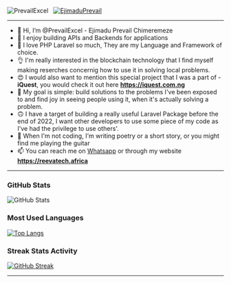 
<p align="left"> <img src="https://komarev.com/ghpvc/?username=PrevailExcel&label=Profile%20views&color=0e75b6&style=flat" alt="PrevailExcel" /> &nbsp
 <a href="https://twitter.com/EjimaduPrevail" target="blank"><img src="https://img.shields.io/twitter/follow/EjimaduPrevail?logo=twitter&style=flat&color=blueviolet" alt="EjimaduPrevail" /></a> </p>

---

- 👋 Hi, I’m @PrevailExcel - Ejimadu Prevail Chimeremeze
- 👀 I enjoy building APIs and Backends for applications
- 🌱 I love PHP Laravel so much, They are my Language and Framework of choice.
- 👌 I'm really interested in the blockchain technology that I find myself making reserches concernig how to use it in solving local problems.
- 😍 I would also want to mention this special project that I was a part of - <b>iQuest</b>, you would check it out here <b>https://iquest.com.ng</b>
- 🎍 My goal is simple: build solutions to the problems I've been exposed to and find joy in seeing people using it, when it's actually solving a problem.
- 🙃 I have a target of building a really useful Laravel Package before the end of 2022, I want other developers to use some piece of my code as I've had the privilege to use others'.
- 💞️ When I'm not coding, I'm writing poetry or a short story, or you might find me playing the guitar
- 📫 You can reach me on <a href="https://wa.me/2348130138694" target="_blank">Whatsapp</a> or through my website <b>https://reevatech.africa </b>
---

### GitHub Stats
![GitHub Stats](https://github-readme-stats-phi-six.vercel.app/api?username=PrevailExcel&show_icons=true&hide_border=true&count_private=true&theme=tokyonight)

### Most Used Languages
[![Top Langs](https://github-readme-stats.vercel.app/api/top-langs/?username=PrevailExcel&hide_border=true&theme=tokyonight&layout=compact)](https://github.com/anuraghazra/github-readme-stats)

### Streak Stats Activity
[![GitHub Streak](http://github-readme-streak-stats.herokuapp.com?user=PrevailExcel&hide_border=true&theme=tokyonight&date_format=M%20j%5B%2C%20Y%5D)](https://git.io/streak-stats)

---

<!---
PrevailExcel/PrevailExcel is a ✨ special ✨ repository because its `README.md` (this file) appears on your GitHub profile.
You can click the Preview link to take a look at your changes.
--->
